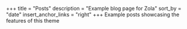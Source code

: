 +++
title = "Posts"
description = "Example blog page for Zola"
sort_by = "date"
insert_anchor_links = "right"
+++
Example posts showcasing the features of this theme